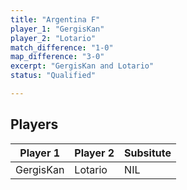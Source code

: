 ```yaml
---
title: "Argentina F"
player_1: "GergisKan"
player_2: "Lotario"
match_difference: "1-0"
map_difference: "3-0"
excerpt: "GergisKan and Lotario"
status: "Qualified"

---
```

## Players

| Player 1 | Player 2 | Subsitute |
| -- | -- | -- |
| GergisKan | Lotario | NIL |
